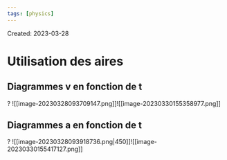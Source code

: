```yaml
---
tags: [physics] 
---
```

Created: 2023-03-28

# Utilisation des aires
## Diagrammes v en fonction de t
?
![[image-20230328093709147.png]]![[image-20230330155358977.png]]
<!--SR:!2024-02-14,74,230-->


<!--SR:!2023-04-01,3,250-->

## Diagrammes a en fonction de t
?
![[image-20230328093918736.png|450]]![[image-20230330155417127.png]]
<!--SR:!2023-12-14,158,250-->


<!--SR:!2023-04-01,3,250-->




